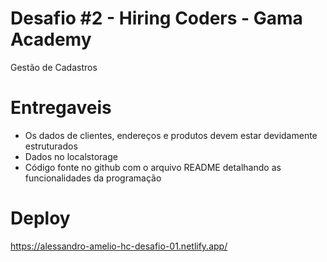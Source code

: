 # Desafio #2 - Hiring Coders - Gama Academy
Gestão de Cadastros

# Entregaveis
- Os dados de clientes, endereços e produtos devem estar devidamente estruturados
- Dados no localstorage
- Código fonte no github com o arquivo README detalhando as funcionalidades da programação

# Deploy
https://alessandro-amelio-hc-desafio-01.netlify.app/